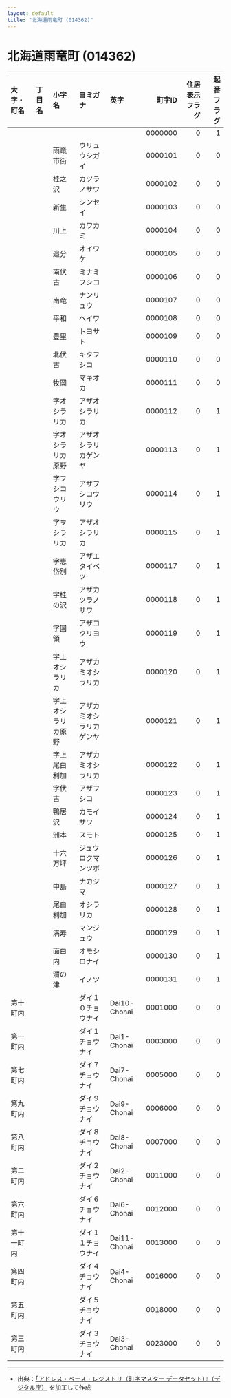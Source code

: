 ```yaml
---
layout: default
title: "北海道雨竜町 (014362)"
---
```


# 北海道雨竜町 (014362)

| 大字・町名 | 丁目名 | 小字名 | ヨミガナ | 英字 | 町字ID | 住居表示フラグ | 起番フラグ |
|:--------|:------|:------|:-----------------|:---------------------|--------:|----------:|--------:|
|  |  |  |  |  | 0000000 | 0 | 1 |
|  |  | 雨竜市街 | ウリュウシガイ |  | 0000101 | 0 | 0 |
|  |  | 桂之沢 | カツラノサワ |  | 0000102 | 0 | 0 |
|  |  | 新生 | シンセイ |  | 0000103 | 0 | 0 |
|  |  | 川上 | カワカミ |  | 0000104 | 0 | 0 |
|  |  | 追分 | オイワケ |  | 0000105 | 0 | 0 |
|  |  | 南伏古 | ミナミフシコ |  | 0000106 | 0 | 0 |
|  |  | 南竜 | ナンリュウ |  | 0000107 | 0 | 0 |
|  |  | 平和 | ヘイワ |  | 0000108 | 0 | 0 |
|  |  | 豊里 | トヨサト |  | 0000109 | 0 | 0 |
|  |  | 北伏古 | キタフシコ |  | 0000110 | 0 | 0 |
|  |  | 牧岡 | マキオカ |  | 0000111 | 0 | 0 |
|  |  | 字オシラリカ | アザオシラリカ |  | 0000112 | 0 | 1 |
|  |  | 字オシラリカ原野 | アザオシラリカゲンヤ |  | 0000113 | 0 | 1 |
|  |  | 字フシコウリウ | アザフシコウリウ |  | 0000114 | 0 | 1 |
|  |  | 字ヲシラリカ | アザオシラリカ |  | 0000115 | 0 | 1 |
|  |  | 字恵岱別 | アザエタイベツ |  | 0000117 | 0 | 1 |
|  |  | 字桂の沢 | アザカツラノサワ |  | 0000118 | 0 | 1 |
|  |  | 字国領 | アザコクリヨウ |  | 0000119 | 0 | 1 |
|  |  | 字上オシラリカ | アザカミオシラリカ |  | 0000120 | 0 | 1 |
|  |  | 字上オシラリカ原野 | アザカミオシラリカゲンヤ |  | 0000121 | 0 | 1 |
|  |  | 字上尾白利加 | アザカミオシラリカ |  | 0000122 | 0 | 1 |
|  |  | 字伏古 | アザフシコ |  | 0000123 | 0 | 1 |
|  |  | 鴨居沢 | カモイサワ |  | 0000124 | 0 | 1 |
|  |  | 洲本 | スモト |  | 0000125 | 0 | 1 |
|  |  | 十六万坪 | ジュウロクマンツボ |  | 0000126 | 0 | 1 |
|  |  | 中島 | ナカジマ |  | 0000127 | 0 | 1 |
|  |  | 尾白利加 | オシラリカ |  | 0000128 | 0 | 1 |
|  |  | 満寿 | マンジュウ |  | 0000129 | 0 | 1 |
|  |  | 面白内 | オモシロナイ |  | 0000130 | 0 | 1 |
|  |  | 渭の津 | イノツ |  | 0000131 | 0 | 1 |
| 第十町内 |  |  | ダイ１０チョウナイ | Dai10-Chonai | 0001000 | 0 | 0 |
| 第一町内 |  |  | ダイ１チョウナイ | Dai1-Chonai | 0003000 | 0 | 0 |
| 第七町内 |  |  | ダイ７チョウナイ | Dai7-Chonai | 0005000 | 0 | 0 |
| 第九町内 |  |  | ダイ９チョウナイ | Dai9-Chonai | 0006000 | 0 | 0 |
| 第八町内 |  |  | ダイ８チョウナイ | Dai8-Chonai | 0007000 | 0 | 0 |
| 第二町内 |  |  | ダイ２チョウナイ | Dai2-Chonai | 0011000 | 0 | 0 |
| 第六町内 |  |  | ダイ６チョウナイ | Dai6-Chonai | 0012000 | 0 | 0 |
| 第十一町内 |  |  | ダイ１１チョウナイ | Dai11-Chonai | 0013000 | 0 | 0 |
| 第四町内 |  |  | ダイ４チョウナイ | Dai4-Chonai | 0016000 | 0 | 0 |
| 第五町内 |  |  | ダイ５チョウナイ |  | 0018000 | 0 | 0 |
| 第三町内 |  |  | ダイ３チョウナイ | Dai3-Chonai | 0023000 | 0 | 0 |

---

- 出典：[「アドレス・ベース・レジストリ（町字マスター データセット）』（デジタル庁）](https://www.digital.go.jp/policies/base_registry_address/) を加工して作成
